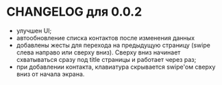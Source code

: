 CHANGELOG для 0.0.2
===================

* улучшен UI;
* автообновление списка контактов после изменения данных
* добавлены жесты для перехода на предыдущую страницу (swipe слева направо или сверху вниз). 
  Сверху вниз начинает схватываться сразу под title страницы и работает через раз;
* при добавлении контакта, клавиатура скрывается swipe'ом сверху вниз от начала экрана.
